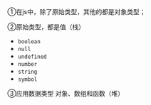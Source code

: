 ①在js中，除了原始类型，其他的都是对象类型；

②原始类型，都是值（栈）

- `boolean`
- `null`
- `undefined`
- `number`
- `string`
- `symbol`

③应用数据类型
对象、数组和函数（堆）

